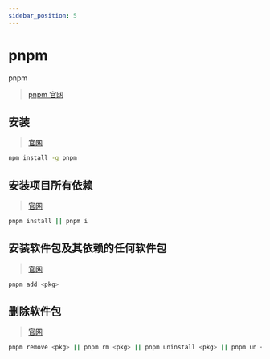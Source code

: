 ```yaml
---
sidebar_position: 5
---
```


# pnpm

pnpm

> [pnpm 官网](https://pnpm.io/zh/)

## 安装

> [官网](https://pnpm.io/zh/installation#%E4%BD%BF%E7%94%A8-npm-%E5%AE%89%E8%A3%85)

```bash
npm install -g pnpm
```

## 安装项目所有依赖

> [官网](https://pnpm.io/zh/cli/install)

```bash
pnpm install || pnpm i
```

## 安装软件包及其依赖的任何软件包

> [官网](https://pnpm.io/zh/cli/add)

```bash
pnpm add <pkg>
```

## 删除软件包

> [官网](https://pnpm.io/zh/cli/remove)

```bash
pnpm remove <pkg> || pnpm rm <pkg> || pnpm uninstall <pkg> || pnpm un <pkg>
```
